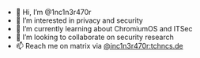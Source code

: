 - 👋 Hi, I’m @1nc1n3r470r
- 👀 I’m interested in privacy and security
- 🌱 I’m currently learning about ChromiumOS and ITSec
- 💞️ I’m looking to collaborate on security research
- 📫 Reach me on matrix via [@inc1n3r470r:tchncs.de](https://matrix.to/#/@inc1n3r470r:tchncs.de)
